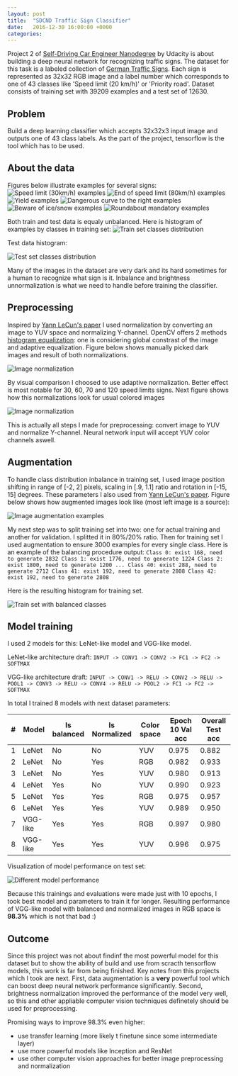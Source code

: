 ```yaml
---
layout: post
title:  "SDCND Traffic Sign Classifier"
date:   2016-12-30 16:00:00 +0000
categories:
---
```


Project 2 of [Self-Driving Car Engineer Nanodegree](https://www.udacity.com/drive) by Udacity is about building a deep neural network for recognizing traffic signs.
The dataset for this task is a labeled collection of [German Traffic Signs](http://benchmark.ini.rub.de/?section=gtsrb&subsection=dataset).
Each sign is represented as 32x32 RGB image and a label number which corresponds to one of 43 classes like 'Speed limit (20 km/h)' or 'Priority road'.
Dataset consists of training set with 39209 examples and a test set of 12630.

## Problem

Build a deep learning classifier which accepts 32x32x3 input image and outputs one of 43 class labels.
As the part of the project, tensorflow is the tool which has to be used.

## About the data

Figures below illustrate examples for several signs:
![Speed limit (30km/h) examples](/assets/sdcnd-traffic-signs/signs_examples1.png)
![End of speed limit (80km/h) examples](/assets/sdcnd-traffic-signs/signs_examples2.png)
![Yield examples](/assets/sdcnd-traffic-signs/signs_examples3.png)
![Dangerous curve to the right examples](/assets/sdcnd-traffic-signs/signs_examples4.png)
![Beware of ice/snow examples](/assets/sdcnd-traffic-signs/signs_examples5.png)
![Roundabout mandatory examples](/assets/sdcnd-traffic-signs/signs_examples6.png)

Both train and test data is equaly unbalanced.
Here is histogram of examples by classes in training set:
![Train set classes distribution](/assets/sdcnd-traffic-signs/classes_dist_train.png)

Test data histogram:

![Test set classes distribution](/assets/sdcnd-traffic-signs/classes_dist_test.png)

Many of the images in the dataset are very dark and its hard sometimes for a human to recognize what sign is it.
Inbalance and brightness unnormalization is what we need to handle before training the classifier.

## Preprocessing

Inspired by [Yann LeCun's paper](http://yann.lecun.com/exdb/publis/pdf/sermanet-ijcnn-11.pdf) I used normalization by converting an image to YUV space and normalizing Y-channel.
OpenCV offers 2 methods [histogram equalization](http://docs.opencv.org/trunk/d5/daf/tutorial_py_histogram_equalization.html): one is considering global constrast of the image and adaptive equalization.
Figure below shows manually picked dark images and result of both normalizations.

![Image normalization](/assets/sdcnd-traffic-signs/normalization.png)

By visual comparison I choosed to use adaptive normalization.
Better effect is most notable for 30, 60, 70 and 120 speed limits signs.
Next figure shows how this normalizations look for usual colored images

![Image normalization](/assets/sdcnd-traffic-signs/normalization_color.png)

This is actually all steps I made for preprocessing: convert image to YUV and normalize Y-channel.
Neural network input will accept YUV color channels aswell.

## Augmentation

To handle class distribution inbalance in training set, I used image position shifting in range of [-2, 2] pixels, scaling in [.9, 1.1] ratio and rotation in [-15, 15] degrees.
These parameters I also used from [Yann LeCun's paper](http://yann.lecun.com/exdb/publis/pdf/sermanet-ijcnn-11.pdf).
Figure below shows how augmented images look like (most left image is a source):

![Image augmentation examples](/assets/sdcnd-traffic-signs/augmented_examples.png)

My next step was to split training set into two: one for actual training and another for validation.
I splitted it in 80%/20% ratio.
Then for training set I used augmentation to ensure 3000 examples for every single class.
Here is an example of the balancing procedure output:
`
Class 0: exist 168, need to generate 2832
Class 1: exist 1776, need to generate 1224
Class 2: exist 1800, need to generate 1200
...
Class 40: exist 288, need to generate 2712
Class 41: exist 192, need to generate 2808
Class 42: exist 192, need to generate 2808
`

Here is the resulting histogram for training set.

![Train set with balanced classes](/assets/sdcnd-traffic-signs/classes_train_augmented.png)

## Model training

I used 2 models for this: LeNet-like model and VGG-like model.

LeNet-like architecture draft:
`INPUT -> CONV1 -> CONV2 -> FC1 -> FC2 -> SOFTMAX`

VGG-like architecture draft:
`INPUT -> CONV1 -> RELU -> CONV2 -> RELU -> POOL1 -> CONV3 -> RELU -> CONV4 -> RELU -> POOL2 -> FC1 -> FC2 -> SOFTMAX`

In total I trained 8 models with next dataset parameters:

| # | Model | Is balanced | Is Normalized | Color space | Epoch 10 Val acc | Overall Test acc |
| - | ----- | ----------- | ------------- | ----------- | ---------------- | ---------------- |
| 1 | LeNet | No          | No            | YUV         | 0.975            | 0.882            |
| 2 | LeNet | No          | Yes           | RGB         | 0.982            | 0.933            |
| 3 | LeNet | No          | Yes           | YUV         | 0.980            | 0.913            |
| 4 | LeNet | Yes         | No            | YUV         | 0.990            | 0.923            |
| 5 | LeNet | Yes         | Yes           | RGB         | 0.975            | 0.957            |
| 6 | LeNet | Yes         | Yes           | YUV         | 0.989            | 0.950            |
| 7 | VGG-like | Yes      | Yes           | RGB         | 0.997            | 0.980            |
| 8 | VGG-like | Yes      | Yes           | YUV         | 0.996            | 0.975            |

Visualization of model performance on test set:

![Different model performance](/assets/sdcnd-traffic-signs/performance.png)

Because this trainings and evaluations were made just with 10 epochs, I took best model and parameters to train it for longer.
Resulting performance of VGG-like model with balanced and normalized images in RGB space is **98.3%** which is not that bad :)

## Outcome

Since this project was not about findinf the most powerful model for this dataset but to show the ability of build and use from scracth tensorflow models, this work is far from being finished.
Key notes from this projects which I took are next.
First, data augmentation is a **very** powerful tool which can boost deep neural network performance significantly.
Second, brightness normalization improved the performance of the model very well, so this and other appliable computer vision techniques definetely should be used for preprocessing.

Promising ways to improve 98.3% even higher:
* use transfer learning (more likely t finetune since some intermediate layer)
* use more powerful models like Inception and ResNet
* use other computer vision approaches for better image preprocessing and normalization
